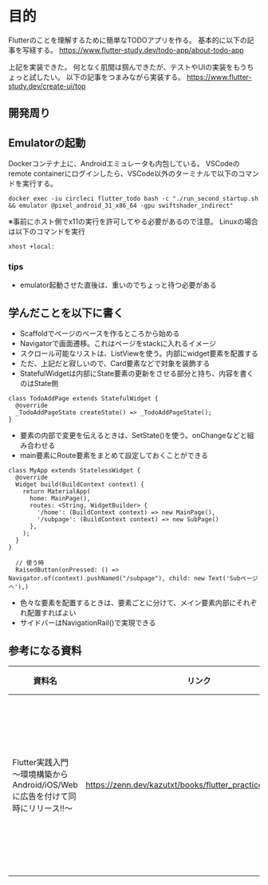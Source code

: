 # 目的
Flutterのことを理解するために簡単なTODOアプリを作る。
基本的に以下の記事を写経する。
https://www.flutter-study.dev/todo-app/about-todo-app

上記を実装できた。
何となく肌間は掴んできたが、テストやUIの実装をもうちょっと試したい。
以下の記事をつまみながら実装する。
https://www.flutter-study.dev/create-ui/top


## 開発周り
## Emulatorの起動
Dockerコンテナ上に、Androidエミュレータも内包している。
VSCodeのremote containerにログインしたら、VSCode以外のターミナルで以下のコマンドを実行する。
```
docker exec -iu circleci flutter_todo bash -c "./run_second_startup.sh && emulator @pixel_android_31_x86_64 -gpu swiftshader_indirect" 
```

※事前にホスト側でx11の実行を許可してやる必要があるので注意。
Linuxの場合は以下のコマンドを実行
```
xhost +local:
```

### tips
- emulator起動させた直後は、重いのでちょっと待つ必要がある

## 学んだことを以下に書く
- Scaffoldでページのベースを作るところから始める
- Navigatorで画面遷移。これはページをstackに入れるイメージ
- スクロール可能なリストは、ListViewを使う。内部にwidget要素を配置する
- ただ、上記だと寂しいので、Card要素などで対象を装飾する
- StatefulWidgetは内部にState要素の更新をさせる部分と持ち、内容を書くのはState側
```
class TodoAddPage extends StatefulWidget {
  @override
  _TodoAddPageState createState() => _TodoAddPageState();
}
```
- 要素の内部で変更を伝えるときは、SetState()を使う。onChangeなどと組み合わせる
- main要素にRoute要素をまとめて設定しておくことができる
```
class MyApp extends StatelessWidget {
  @override
  Widget build(BuildContext context) {
    return MaterialApp(
      home: MainPage(),
      routes: <String, WidgetBuilder> {
        '/home': (BuildContext context) => new MainPage(),
        '/subpage': (BuildContext context) => new SubPage()
      },
    );
  }
}

  // 使う時 
  RaisedButton(onPressed: () => Navigator.of(context).pushNamed("/subpage"), child: new Text('Subページへ'),)
```
- 色々な要素を配置するときは、要素ごとに分けて、メイン要素内部にそれぞれ配置すればよい
- サイドバーはNavigationRail()で実現できる

## 参考になる資料

|資料名|リンク|コメント|
|--|--|--|
|Flutter実践入門 ～環境構築からAndroid/iOS/Webに広告を付けて同時にリリース!!～|https://zenn.dev/kazutxt/books/flutter_practice_introduction| Dartの基本からFlutterでデプロイするまでを包括的に書いてあってわかりやすい。初心者向け　|
